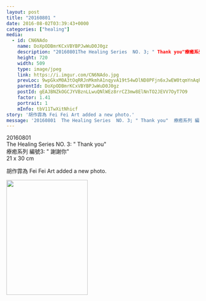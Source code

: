 ```yaml
---
layout: post
title: "20160801 " 
date: 2016-08-02T03:39:43+0000 
categories: ["healing"] 
media:
  - id: CN6NAdo
    name: DoXpODBmrKCxVBYBPJwWuD0J0gz
    description: "20160801The Healing Series  NO. 3; " Thank you"療癒系列 編號3;  " 謝謝你"21 x 30 cm"   
    height: 720
    width: 509
    type: image/jpeg
    link: https://i.imgur.com/CN6NAdo.jpg
    prevLoc: 9wpGkxM0A3tOqRRJnMkmhA1nqyvA19t54wDlND8PFjn6xJwEW0tqmYnAqPqMuAGo2Eq18ZS41W0N5ZGwcoNQYr5zzghj40lk6MQOI8k3NlEWjzurqjE5BWypiJRygxnWQ7T84Z21lL59F02K03wMOkhQ1L7B1ZoLsNlMLNZgYmF7GGzZ0YvQH9Pp4DD2jRSYqX8w2BkJulVRgVLGZNfKyR7PjqwQuAvqVGvW1vSjWG2LqBO9trE5xDWNK5f2LXMEgxZ6hMX
    parentId: DoXpODBmrKCxVBYBPJwWuD0J0gz
    postId: gEAJBNZkOGCJYVBznLLwuQNlWEz8rrCZ3mw8ElNnTO2JEVV7OyT7O9
    factor: 1.41
    portrait: 1
    mInfo: tbV11TwXitNhicf
story: '胡作霏為 Fei Fei Art added a new photo.'  
message: '20160801  The Healing Series  NO. 3; " Thank you"  療癒系列 編號3;  " 謝謝你"  21 x 30 cm'
---
```


20160801  
The Healing Series  NO. 3: " Thank you"  
療癒系列 編號3:  " 謝謝你"  
21 x 30 cm
 
 
[//]: #story:
胡作霏為 Fei Fei Art added a new photo.


[//]: #media:  
<a href="https://i.imgur.com/CN6NAdo.jpg"><img src="https://i.imgur.com/CN6NAdo.jpg" height="300" width="212" /></a> 
 
